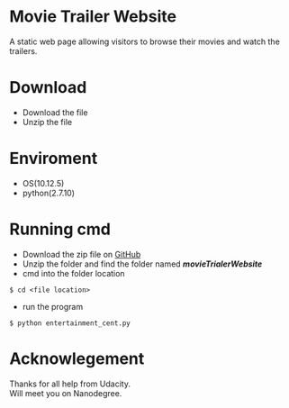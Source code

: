 <h1><a id="Movie_Trailer_Website_0"></a>Movie Trailer Website</h1>
<p>A static web page allowing visitors to browse their movies and watch the trailers.</p>
<h1><a id="Download_3"></a>Download</h1>
<ul>
<li>Download the file</li>
<li>Unzip the file</li>
</ul>
<h1><a id="Enviroment_7"></a>Enviroment</h1>
<ul>
<li>OS(10.12.5)</li>
<li>python(2.7.10)</li>
</ul>
<h1><a id="Running_cmd_11"></a>Running cmd</h1>
<ul>
<li>Download the zip file on <a href="https://github.com/DongningLi/Udacity.git">GitHub</a></li>
<li>Unzip the folder and find the folder named <strong><em>movieTrialerWebsite</em></strong></li>
<li>cmd into the folder location</li>
</ul>
<pre><code class="language-sh">$ <span class="hljs-built_in">cd</span> &lt;file location&gt;
</code></pre>
<ul>
<li>run the program</li>
</ul>
<pre><code class="language-sh">$ python entertainment_cent.py
</code></pre>
<h1><a id="Acknowlegement_23"></a>Acknowlegement</h1>
<p>Thanks for all help from Udacity.<br>
Will meet you on Nanodegree.</p>

</body></html>
